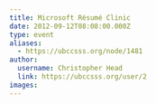 ```yaml
---
title: Microsoft Résumé Clinic 
date: 2012-09-12T08:08:00.000Z
type: event
aliases:
  - https://ubccsss.org/node/1481
author:
  username: Christopher Head
  link: https://ubccsss.org/user/2
images:
---
```


